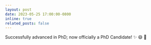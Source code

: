```yaml
---
layout: post
date: 2023-05-25 17:00:00-0800
inline: true
related_posts: false
---
```


Successfully advanced in PhD; now officially a PhD Candidate! :sparkles: :smile: :brain:
